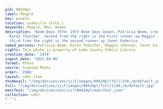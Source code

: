 ```yaml
---
pid: 00420pl
label: People
key: people
location: Leadville (Colo.)
keywords: People, Men, Women
description: 'Boom Days 1974: 1973 Boom Days Queen, Patricia Beem, crowning new queen,
  Karen Thatcher. Second from the right is the First runner up Maggie Johnson; while
  third from the right is the second runner up Janet Federico. '
named_persons: Patricia Beem, Karen Thatcher, Maggie Johnson, Janet Federico
rights: This photo is property of Lake County Public Library.
creation_date: '1974'
ingest_date: '2021-04-06'
format: Photo
source: Scanned Photo
order: '2986'
layout: cmhc_item
thumbnail: "/img/derivatives/iiif/images/00420pl/full/250,/0/default.jpg"
full: "/img/derivatives/iiif/images/00420pl/full/1140,/0/default.jpg"
manifest: "/img/derivatives/iiif/00420pl/manifest.json"
collection: cmhc
! '': 
---
```

